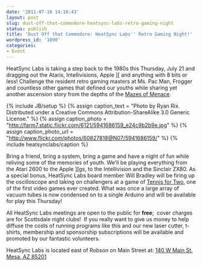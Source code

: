 ```yaml
---
date: '2011-07-16 14:16:43'
layout: post
slug: dust-off-that-commodore-heatsync-labs-retro-gaming-night
status: publish
title: 'Dust Off that Commodore: HeatSync Labs'' Retro Gaming Night!'
wordpress_id: '1890'
categories:
- Event
---
```


HeatSync Labs is taking a step back to the 1980s this Thursday, July 21 and dragging out the Ataris, Intellivisions, Apple ][ and anything with 8 bits or less! Challenge the resident retro gaming masters at Ms. Pac Man, Frogger and countless other games that defined our youths while sharing yet another ascension story from the depths of the [Mazes of Menace](http://nethack.org).

{% include JB/setup %}
{% assign caption_text = "Photo by Ryan Rix. Distributed under a Creative Commons Attribution-ShareAlike 3.0 Generic License." %}
{% assign caption_photo = "http://farm7.static.flickr.com/6121/5941686159_e24c9b2b9e.jpg" %}
{% assign caption_photo_url = "http://www.flickr.com/photos/60827818@N07/5941686159/" %}
{% include heatsynclabs/caption %}

Bring a friend, bring a system, bring a game and have a night of fun while reliving some of the memories of youth. We'll be playing everything from the Atari 2600 to the Apple ][gs, to the Intellivision and the Sinclair ZX80. As a special bonus, HeatSync Labs board member Will Bradley will be firing up the oscilloscope and taking on challengers at a game of [Tennis for Two](http://www.flickr.com/photos/60827818@N07/5941685811/in/photostream), one of the first video games ever created. What was once a large array of vacuum tubes is now condensed on to a single Arduino and will be available for play this Thursday!

All HeatSync Labs meetings are open to the public for **free**;  cover charges are for Scottsdale night clubs!  If you really want to give us money to help diffuse the costs of running programs like this and our new laser cutter, t-shirts, membership and sponsorship subscriptions will be available and promoted by our fantastic volunteers.

HeatSync Labs is located east of Robson on Main Street at:
[140 W Main St.
Mesa, AZ 85201](http://maps.google.com/maps?f=q&source=s_q&hl=en&geocode=&q=140+w+main+st.+mesa,+az&aq=&sll=37.0625,-95.677068&sspn=34.945679,76.464844&ie=UTF8&hq=&hnear=140+W+Main+St,+Mesa,+Arizona+85201&ll=33.415289,-111.835499&spn=0.000795,0.001167&t=h&z=20)
